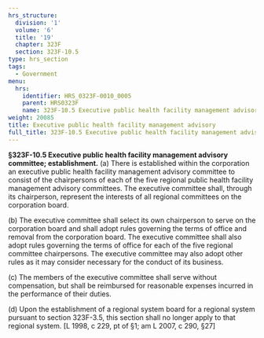 ```yaml
---
hrs_structure:
  division: '1'
  volume: '6'
  title: '19'
  chapter: 323F
  section: 323F-10.5
type: hrs_section
tags:
  - Government
menu:
  hrs:
    identifier: HRS_0323F-0010_0005
    parent: HRS0323F
    name: 323F-10.5 Executive public health facility management advisory
weight: 20085
title: Executive public health facility management advisory
full_title: 323F-10.5 Executive public health facility management advisory
---
```

**§323F-10.5 Executive public health facility management advisory committee; establishment.** (a) There is established within the corporation an executive public health facility management advisory committee to consist of the chairpersons of each of the five regional public health facility management advisory committees. The executive committee shall, through its chairperson, represent the interests of all regional committees on the corporation board.

(b) The executive committee shall select its own chairperson to serve on the corporation board and shall adopt rules governing the terms of office and removal from the corporation board. The executive committee shall also adopt rules governing the terms of office for each of the five regional committee chairpersons. The executive committee may also adopt other rules as it may consider necessary for the conduct of its business.

(c) The members of the executive committee shall serve without compensation, but shall be reimbursed for reasonable expenses incurred in the performance of their duties.

(d) Upon the establishment of a regional system board for a regional system pursuant to section 323F-3.5, this section shall no longer apply to that regional system. [L 1998, c 229, pt of §1; am L 2007, c 290, §27]